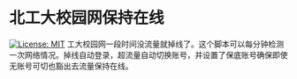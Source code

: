 # 北工大校园网保持在线
[![License: MIT](https://img.shields.io/badge/License-MIT-yellow.svg)](https://opensource.org/licenses/MIT) 
工大校园网一段时间没流量就掉线了。这个脚本可以每分钟检测一次网络情况。掉线自动登录，超流量自动切换账号，并设置了保底账号确保即使无账号可切也豁出去流量保持在线。